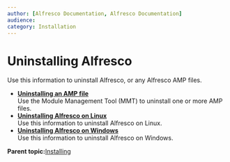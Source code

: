 ```yaml
---
author: [Alfresco Documentation, Alfresco Documentation]
audience: 
category: Installation
---
```


# Uninstalling Alfresco

Use this information to uninstall Alfresco, or any Alfresco AMP files.

-   **[Uninstalling an AMP file](../tasks/uninstall-amp.md)**  
Use the Module Management Tool \(MMT\) to uninstall one or more AMP files.
-   **[Uninstalling Alfresco on Linux](../tasks/uninstall-alfresco.md)**  
Use this information to uninstall Alfresco on Linux.
-   **[Uninstalling Alfresco on Windows](../tasks/uninstall-alfresco-win.md)**  
Use this information to uninstall Alfresco on Windows.

**Parent topic:**[Installing](../concepts/master-ch-install.md)

